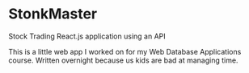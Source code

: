 # StonkMaster
Stock Trading React.js application using an API

This is a little web app I worked on for my Web Database Applications course. Written overnight because us kids are bad at managing time.
